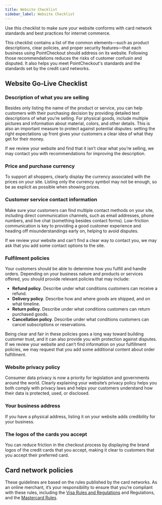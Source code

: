 ```yaml
---
title: Website Checklist
sidebar_label: Website Checklist
---
```


Use this checklist to make sure your website conforms with card network standards and best practices for internet commerce.

This checklist contains a list of the common elements—such as product descriptions, clear policies, and proper security features—that each business using PointCheckout should address on its website. Following those recommendations reduces the risks of customer confusin and disputed. It also helps you meet PointCheckout's standards and the standards set by the credit card networks.

## Website Go-Live Checklist
### Description of what you are selling
Besides only listing the name of the product or service, you can help customers with their purchasing decision by providing detailed text descriptions of what you’re selling. For physical goods, include multiple pictures and information about material, colors, and other details. This is also an important measure to protect against potential disputes: setting the right expectations up front gives your customers a clear idea of what they get for their money.

If we review your website and find that it isn’t clear what you’re selling, we may contact you with recommendations for improving the description.

### Price and purchase currency
To support all shoppers, clearly display the currency associated with the prices on your site. Listing only the currency symbol may not be enough, so be as explicit as possible when showing prices.

### Customer service contact information
Make sure your customers can find multiple contact methods on your site, including direct communication channels, such as email addresses, phone numbers, and live chat (something besides contact forms). Low-friction communication is key to providing a good customer experience and heading off misunderstandings early on, helping to avoid disputes.

​​If we review your website and can’t find a clear way to contact you, we may ask that you add some contact options to the site.

### Fulfilment policies
Your customers should be able to determine how you fulfill and handle orders. Depending on your business nature and products or services offered, you should provide relevant policies that may include:

- **Refund policy**. Describe under what conditions customers can receive a refund.
- **Delivery policy**. Describe how and where goods are shipped, and on what timeline.
- **Return policy**. Describe under what conditions customers can return purchased goods.
- **Cancellation policy**. Describe under what conditions customers can cancel subscriptions or reservations.

Being clear and fair in these policies goes a long way toward building customer trust, and it can also provide you with protection against disputes. If we review your website and can’t find information on your fulfillment policies, we may request that you add some additional content about order fulfillment.

### Website privacy policy
Consumer data privacy is now a priority for legislation and governments around the world. Clearly explaining your website’s privacy policy helps you both comply with privacy laws and helps your customers understand how their data is protected, used, or disclosed.

### Your business address
If you have a physical address, listing it on your website adds credibility for your business.

### The logos of the cards you accept
You can reduce friction in the checkout process by displaying the brand logos of the credit cards that you accept, making it clear to customers that you accept their preferred card.

## Card network policies
These guidelines are based on the rules published by the card networks. As an online merchant, it’s your responsibility to ensure that you’re compliant with these rules, including the [Visa Rules and Regulations](https://usa.visa.com/dam/VCOM/download/about-visa/visa-rules-public.pdf) and Regulations, and the [Mastercard Rules](https://www.mastercard.us/en-us/business/overview/support/rules.html).
